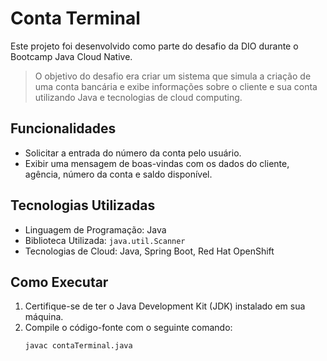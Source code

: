 # Conta Terminal

Este projeto foi desenvolvido como parte do desafio da DIO durante o Bootcamp Java Cloud Native. 

> O objetivo do desafio era criar um sistema que simula a criação de uma conta bancária e exibe informações sobre o cliente e sua conta utilizando Java e tecnologias de cloud computing.

## Funcionalidades

- Solicitar a entrada do número da conta pelo usuário.
- Exibir uma mensagem de boas-vindas com os dados do cliente, agência, número da conta e saldo disponível.

## Tecnologias Utilizadas

- Linguagem de Programação: Java
- Biblioteca Utilizada: `java.util.Scanner`
- Tecnologias de Cloud: Java, Spring Boot, Red Hat OpenShift

## Como Executar

1. Certifique-se de ter o Java Development Kit (JDK) instalado em sua máquina.
2. Compile o código-fonte com o seguinte comando:
   ```bash
   javac contaTerminal.java
